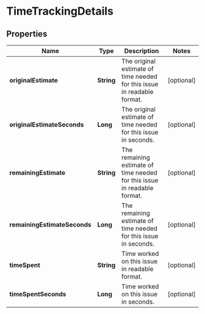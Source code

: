 # TimeTrackingDetails

## Properties
Name | Type | Description | Notes
------------ | ------------- | ------------- | -------------
**originalEstimate** | **String** | The original estimate of time needed for this issue in readable format. |  [optional]
**originalEstimateSeconds** | **Long** | The original estimate of time needed for this issue in seconds. |  [optional]
**remainingEstimate** | **String** | The remaining estimate of time needed for this issue in readable format. |  [optional]
**remainingEstimateSeconds** | **Long** | The remaining estimate of time needed for this issue in seconds. |  [optional]
**timeSpent** | **String** | Time worked on this issue in readable format. |  [optional]
**timeSpentSeconds** | **Long** | Time worked on this issue in seconds. |  [optional]
